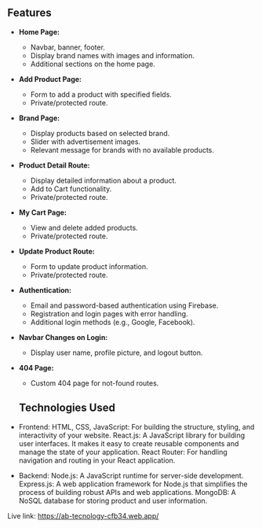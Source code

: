 
## Features
- **Home Page:**
  - Navbar, banner, footer.
  - Display brand names with images and information.
  - Additional sections on the home page.

- **Add Product Page:**
  - Form to add a product with specified fields.
  - Private/protected route.

- **Brand Page:**
  - Display products based on selected brand.
  - Slider with advertisement images.
  - Relevant message for brands with no available products.

- **Product Detail Route:**
  - Display detailed information about a product.
  - Add to Cart functionality.
  - Private/protected route.

- **My Cart Page:**
  - View and delete added products.
  - Private/protected route.

- **Update Product Route:**
  - Form to update product information.
  - Private/protected route.

- **Authentication:**
  - Email and password-based authentication using Firebase.
  - Registration and login pages with error handling.
  - Additional login methods (e.g., Google, Facebook).

- **Navbar Changes on Login:**
  - Display user name, profile picture, and logout button.

- **404 Page:**
  - Custom 404 page for not-found routes.

  ## Technologies Used
- Frontend:
HTML, CSS, JavaScript: For building the structure, styling, and interactivity of your website.
React.js: A JavaScript library for building user interfaces. It makes it easy to create reusable components and manage the state of your application.
React Router: For handling navigation and routing in your React application.

- Backend:
Node.js: A JavaScript runtime for server-side development.
Express.js: A web application framework for Node.js that simplifies the process of building robust APIs and web applications.
MongoDB: A NoSQL database for storing product and user information.

Live link: https://ab-tecnology-cfb34.web.app/